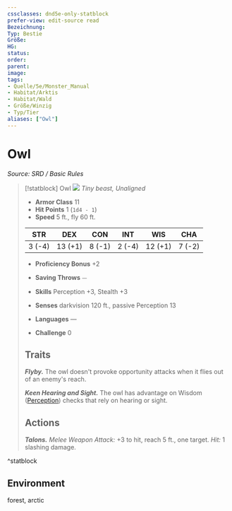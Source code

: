 ```yaml
---
cssclasses: dnd5e-only-statblock
prefer-view: edit-source read
Bezeichnung: 
Typ: Bestie
Größe: 
HG: 
status:
order:
parent:
image: 
tags:
- Quelle/5e/Monster_Manual
- Habitat/Arktis
- Habitat/Wald
- Größe/Winzig
- Typ/Tier
aliases: ["Owl"]
---
```

# Owl
*Source: SRD / Basic Rules*  

> [!statblock] Owl
> ![](compendium/bestiary/beast/token/owl.png#token)
> *Tiny beast, Unaligned*
> 
> - **Armor Class** 11 
> - **Hit Points** 1 (`1d4 - 1`)
> - **Speed** 5 ft., fly 60 ft.
> 
> |STR|DEX|CON|INT|WIS|CHA|
> |:---:|:---:|:---:|:---:|:---:|:---:|
> | 3 (-4)|13 (+1)| 8 (-1)| 2 (-4)|12 (+1)| 7 (-2)|
> 
> - **Proficiency Bonus** +2
> - **Saving Throws** ⏤
> - **Skills** Perception +3, Stealth +3
> - **Senses** darkvision 120 ft., passive Perception 13
> 
> - **Languages** —
> - **Challenge** 0
> 
> ## Traits
> 
> ***Flyby.*** The owl doesn't provoke opportunity attacks when it flies out of an enemy's reach.
> 
> ***Keen Hearing and Sight.*** The owl has advantage on Wisdom ([Perception](rules/skills.md#Perception)) checks that rely on hearing or sight.
> 
> ## Actions
> 
> ***Talons.*** *Melee Weapon Attack:* +3 to hit, reach 5 ft., one target. *Hit:* 1 slashing damage.

^statblock

## Environment

forest, arctic